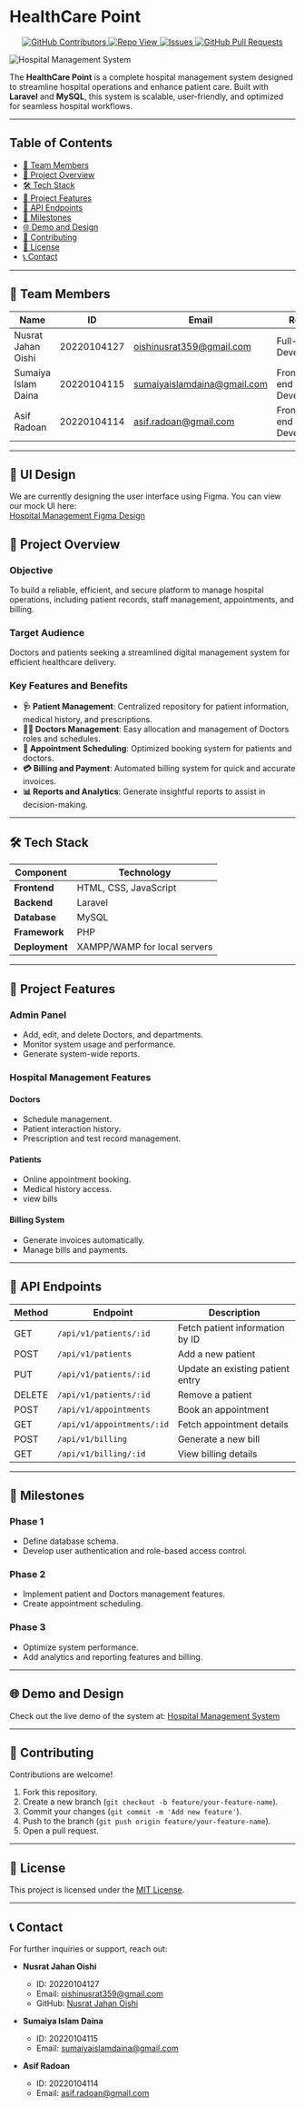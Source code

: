 # HealthCare Point  

<p align="center">
    <a href="https://github.com/nusratjahanoishi/Hospital-Management/graphs/contributors">
      <img alt="GitHub Contributors" src="https://img.shields.io/github/contributors/nusratjahanoishi/Hospital-Management" />
    </a>
    <a href="https://github.com/nusratjahanoishi/Hospital-Management/graphs/traffic">
      <img alt="Repo View" src="https://komarev.com/ghpvc/?username=nusratjahanoishi&label=Profile%20views&color=0e75b6&style=flat" />
    </a>
    <a href="https://github.com/nusratjahanoishi/Hospital-Management/issues">
      <img alt="Issues" src="https://img.shields.io/github/issues/nusratjahanoishi/Hospital-Management?color=0088ff" />
    </a>
    <a href="https://github.com/nusratjahanoishi/Hospital-Management/pulls">
      <img alt="GitHub Pull Requests" src="https://img.shields.io/github/issues-pr/nusratjahanoishi/Hospital-Management?color=0088ff" />
    </a>
</p>

![Hospital Management System](https://github.com/nusratjahanoishi/Hospital-Management/blob/main/green-healthcare-logo-design-with-human-life-symbol-illustration-concept-vector-fotor-2025011111310.png?raw=true)  

The **HealthCare Point** is a complete hospital management system designed to streamline hospital operations and enhance patient care. Built with **Laravel** and **MySQL**, this system is scalable, user-friendly, and optimized for seamless hospital workflows.  

---

## Table of Contents  

- [👥 Team Members](#-team-members)  
- [📄 Project Overview](#-project-overview)  
- [🛠️ Tech Stack](#%EF%B8%8F-tech-stack)  
- [🚀 Project Features](#-project-features)  
- [🔗 API Endpoints](#-api-endpoints)  
- [📅 Milestones](#-milestones)  
- [🌐 Demo and Design](#-demo-and-design)
- [🤝 Contributing](#-contributing)  
- [📜 License](#-license)  
- [📞 Contact](#-contact)  

---

## **👥 Team Members**  

| Name                     | ID           | Email                         | Role                           |
|---------------------------|--------------|-------------------------------|--------------------------------|
| Nusrat Jahan Oishi        | 20220104127  | oishinusrat359@gmail.com      | Full-stack Developer          |
| Sumaiya Islam Daina       | 20220104115  | sumaiyaislamdaina@gmail.com   | Front-end Developer            |
| Asif Radoan               | 20220104114  | asif.radoan@gmail.com         | Front-end Developer           |

---
## 🎨 UI Design  

We are currently designing the user interface using Figma. You can view our mock UI here:  
[Hospital Management Figma Design](https://www.figma.com/design/haGhkv4oEHuJBl6NsBUIdy/Hospital-management)


## **📄 Project Overview**  

### **Objective**  
To build a reliable, efficient, and secure platform to manage hospital operations, including patient records, staff management, appointments, and billing.  

### **Target Audience**  
Doctors and patients seeking a streamlined digital management system for efficient healthcare delivery.  

### **Key Features and Benefits**  
- **🩺 Patient Management**: Centralized repository for patient information, medical history, and prescriptions.  
- **👩‍⚕️ Doctors Management**: Easy allocation and management of Doctors roles and schedules.  
- **📅 Appointment Scheduling**: Optimized booking system for patients and doctors.  
- **💳 Billing and Payment**: Automated billing system for quick and accurate invoices.  
- **📊 Reports and Analytics**: Generate insightful reports to assist in decision-making.  

---

## **🛠️ Tech Stack**  

| Component       | Technology              |
|------------------|--------------------------|
| **Frontend**    | HTML, CSS, JavaScript   |
| **Backend**     | Laravel                     |
| **Database**    | MySQL                   |
| **Framework**   | PHP      |
| **Deployment**  | XAMPP/WAMP for local servers |

---

## **🚀 Project Features**  

### **Admin Panel**  
- Add, edit, and delete Doctors, and departments.  
- Monitor system usage and performance.  
- Generate system-wide reports.  

### **Hospital Management Features**  

#### **Doctors**  
- Schedule management.  
- Patient interaction history.  
- Prescription and test record management.  

#### **Patients**  
- Online appointment booking.  
- Medical history access.
- view bills
 

#### **Billing System**  
- Generate invoices automatically.  
- Manage bills and payments.  

---

## **🔗 API Endpoints**  

| Method | Endpoint                    | Description                            |
|--------|------------------------------|----------------------------------------|
| GET    | `/api/v1/patients/:id`      | Fetch patient information by ID        |
| POST   | `/api/v1/patients`          | Add a new patient                      |
| PUT    | `/api/v1/patients/:id`      | Update an existing patient entry       |
| DELETE | `/api/v1/patients/:id`      | Remove a patient                       |
| POST   | `/api/v1/appointments`      | Book an appointment                    |
| GET    | `/api/v1/appointments/:id`  | Fetch appointment details              |
| POST   | `/api/v1/billing`           | Generate a new bill                    |
| GET    | `/api/v1/billing/:id`       | View billing details                   |

---

## **📅 Milestones**  

### **Phase 1**  
- Define database schema.  
- Develop user authentication and role-based access control.  

### **Phase 2**  
- Implement patient and Doctors management features.  
- Create appointment scheduling.  

### **Phase 3**  
- Optimize system performance.  
- Add analytics and reporting features and billing.  

---

## **🌐 Demo and Design** 

Check out the live demo of the system at: [Hospital Management System](http://localhost/Hospital-Management)  

---

## **🤝 Contributing**  

Contributions are welcome!  
1. Fork this repository.  
2. Create a new branch (`git checkout -b feature/your-feature-name`).  
3. Commit your changes (`git commit -m 'Add new feature'`).  
4. Push to the branch (`git push origin feature/your-feature-name`).  
5. Open a pull request.  

---

## **📜 License**  

This project is licensed under the [MIT License](LICENSE).  

---

## **📞 Contact**  

For further inquiries or support, reach out:  
- **Nusrat Jahan Oishi**  
  - ID: 20220104127  
  - Email: oishinusrat359@gmail.com  
  - GitHub: [Nusrat Jahan Oishi](https://github.com/nusratjahanoishi)  

- **Sumaiya Islam Daina**  
  - ID: 20220104115  
  - Email: sumaiyaislamdaina@gmail.com  

- **Asif Radoan**  
  - ID: 20220104114  
  - Email: asif.radoan@gmail.com  
